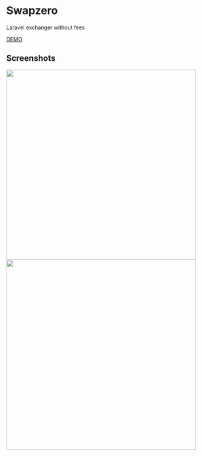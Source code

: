 # Swapzero
Laravel exchanger without fees

<a href="http://swapzero.bozieff.ru">DEMO</a>

## Screenshots

<img align="left" src="https://github.com/artistotless/Swapzero/blob/main/screen2.jpg" width="500" >

<img align="left" src="https://github.com/artistotless/Swapzero/blob/main/screen1.jpg" width="500" >

